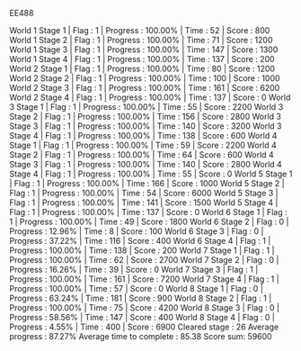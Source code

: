 EE488

World 1 Stage 1 | Flag : 1 | Progress : 100.00% | Time :  52 | Score :    800 
World 1 Stage 2 | Flag : 1 | Progress : 100.00% | Time :  71 | Score :   1200 
World 1 Stage 3 | Flag : 1 | Progress : 100.00% | Time : 147 | Score :   1300 
World 1 Stage 4 | Flag : 1 | Progress : 100.00% | Time : 137 | Score :    200 
World 2 Stage 1 | Flag : 1 | Progress : 100.00% | Time :  80 | Score :   1200 
World 2 Stage 2 | Flag : 1 | Progress : 100.00% | Time : 100 | Score :   1000 
World 2 Stage 3 | Flag : 1 | Progress : 100.00% | Time : 161 | Score :   6200 
World 2 Stage 4 | Flag : 1 | Progress : 100.00% | Time : 137 | Score :      0 
World 3 Stage 1 | Flag : 1 | Progress : 100.00% | Time :  55 | Score :   2200 
World 3 Stage 2 | Flag : 1 | Progress : 100.00% | Time : 156 | Score :   2800 
World 3 Stage 3 | Flag : 1 | Progress : 100.00% | Time : 140 | Score :   3200 
World 3 Stage 4 | Flag : 1 | Progress : 100.00% | Time : 138 | Score :    600 
World 4 Stage 1 | Flag : 1 | Progress : 100.00% | Time :  59 | Score :   2200 
World 4 Stage 2 | Flag : 1 | Progress : 100.00% | Time :  64 | Score :    600 
World 4 Stage 3 | Flag : 1 | Progress : 100.00% | Time : 140 | Score :   2800 
World 4 Stage 4 | Flag : 1 | Progress : 100.00% | Time :  55 | Score :      0 
World 5 Stage 1 | Flag : 1 | Progress : 100.00% | Time : 166 | Score :   1000 
World 5 Stage 2 | Flag : 1 | Progress : 100.00% | Time :  54 | Score :   6000 
World 5 Stage 3 | Flag : 1 | Progress : 100.00% | Time : 141 | Score :   1500 
World 5 Stage 4 | Flag : 1 | Progress : 100.00% | Time : 137 | Score :      0 
World 6 Stage 1 | Flag : 1 | Progress : 100.00% | Time :  49 | Score :   1800 
World 6 Stage 2 | Flag : 0 | Progress :  12.96% | Time :   8 | Score :    100 
World 6 Stage 3 | Flag : 0 | Progress :  37.22% | Time : 116 | Score :    400 
World 6 Stage 4 | Flag : 1 | Progress : 100.00% | Time : 138 | Score :    200 
World 7 Stage 1 | Flag : 1 | Progress : 100.00% | Time :  62 | Score :   2700 
World 7 Stage 2 | Flag : 0 | Progress :  16.26% | Time :  39 | Score :      0 
World 7 Stage 3 | Flag : 1 | Progress : 100.00% | Time : 161 | Score :   7200 
World 7 Stage 4 | Flag : 1 | Progress : 100.00% | Time :  57 | Score :      0 
World 8 Stage 1 | Flag : 0 | Progress :  63.24% | Time : 181 | Score :    900 
World 8 Stage 2 | Flag : 1 | Progress : 100.00% | Time :  75 | Score :   4200 
World 8 Stage 3 | Flag : 0 | Progress :  58.56% | Time : 147 | Score :    400 
World 8 Stage 4 | Flag : 0 | Progress :   4.55% | Time : 400 | Score :   6900 
Cleared stage : 26
Average progress : 87.27%
Average time to complete : 85.38
Score sum: 59600